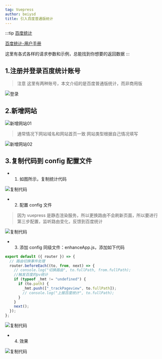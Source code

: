 ```yaml
---
tag: Vuepress
author: beiysd
title: 引入百度普通版统计
---
```


:::tip
[百度统计](https://tongji.baidu.com/web/welcome/login)

[百度统计-用户手册](https://tongji.baidu.com/api/manual/)

这里有各式各样的请求参数和示例，总能找到你想要的返回数据
:::

## 1.注册并登录百度统计账号

> 注意 这里有两种账号，本文介绍的是百度普通版统计，而非商用版

![登录](/assets/md-imgs/baidu/baidu_tongji_01.png)

## 2.新增网站

![新增网站01](/assets/md-imgs/baidu/baidu_tongji_02.png)

> 通常情况下网站域名和网站首页一致
> 网站类型根据自己情况填写

![新增网站02](/assets/md-imgs/baidu/baidu_tongji_03.png)

## 3.复制代码到 config 配置文件

- 1. 如图所示，复制统计代码

![复制代码](/assets/md-imgs/baidu/baidu_tongji_04_1.png)

- 2. 配置 config 文件

> 因为 vuepress 是静态渲染服务，所以更换路由不会刷新页面，所以要进行第三步配置，监听路由变化，反馈到百度统计

![复制代码](/assets/md-imgs/baidu/baidu_tongji_04_2.png)

- 3. 添加 config 同级文件：enhanceApp.js，添加如下代码

```js
export default ({ router }) => {
  // 路由切换事件处理
  router.beforeEach((to, from, next) => {
    // console.log("切换路由", to.fullPath, from.fullPath);
    //触发百度的pv统计
    if (typeof _hmt != "undefined") {
      if (to.path) {
        _hmt.push(["_trackPageview", to.fullPath]);
        // console.log("上报百度统计", to.fullPath);
      }
    }
    next();
  });
};
```

![复制代码](/assets/md-imgs/baidu/baidu_tongji_04_3.png)

- 4. 效果

![复制代码](/assets/md-imgs/baidu/baidu_tongji_04.png)
